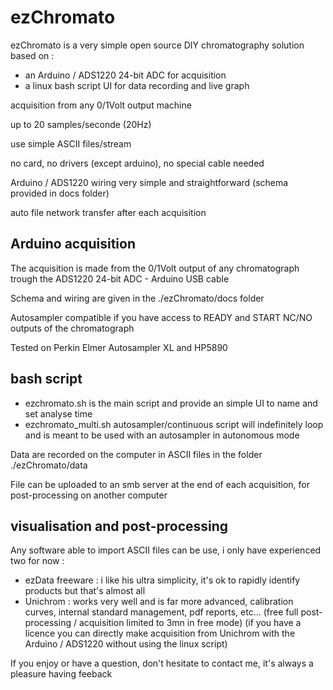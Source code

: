 # ezChromato

ezChromato is a very simple open source DIY chromatography solution based on :

- an Arduino / ADS1220 24-bit ADC for acquisition
- a linux bash script UI for data recording and live graph

acquisition from any 0/1Volt output machine

up to 20 samples/seconde (20Hz)

use simple ASCII files/stream

no card, no drivers (except arduino), no special cable needed

Arduino / ADS1220 wiring very simple and straightforward (schema provided in docs folder)

auto file network transfer after each acquisition

## Arduino acquisition

The acquisition is made from the 0/1Volt output of any chromatograph trough the ADS1220 24-bit ADC - Arduino USB cable

Schema and wiring are given in the ./ezChromato/docs folder

Autosampler compatible if you have access to READY and START NC/NO outputs of the chromatograph

Tested on Perkin Elmer Autosampler XL and HP5890

## bash script

- ezchromato.sh is the main script and provide an simple UI to name and set analyse time
- ezchromato_multi.sh autosampler/continuous script will indefinitely loop and is meant to be used with an autosampler in autonomous mode

Data are recorded on the computer in ASCII files in the folder ./ezChromato/data

File can be uploaded to an smb server at the end of each acquisition, for post-processing on another computer

## visualisation and post-processing

Any software able to import ASCII files can be use, i only have experienced two for now :
 
- ezData freeware : i like his ultra simplicity, it's ok to rapidly identify products but that's almost all
- Unichrom : works very well and is far more advanced, calibration curves, internal standard management, pdf reports, etc...
(free full post-processing / acquisition limited to 3mn in free mode)
(if you have a licence you can directly make acquisition from Unichrom with the Arduino / ADS1220 without using the linux script)


If you enjoy or have a question, don't hesitate to contact me, it's always a pleasure having feeback
